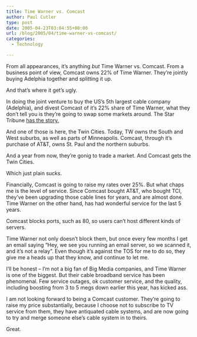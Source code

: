 ```yaml
---
title: Time Warner vs. Comcast
author: Paul Cutler
type: post
date: 2005-04-23T03:04:55+00:00
url: /blog/2005/04/time-warner-vs-comcast/
categories:
  - Technology

---
```

From all appearances, it&#8217;s anything _but_ Time Warner vs. Comcast. From a business point of view, Comcast owns 22% of Time Warner. They&#8217;re jointly buying Adelphia together and splitting it up.

And that&#8217;s where it get&#8217;s ugly.

In doing the joint venture to buy the US&#8217;s 5th largest cable company (Adelphia), and divest Comcast of it&#8217;s 22% share of Time Warner, what they don&#8217;t tell you is they&#8217;re going to swap some markets around. The Star Tribune [has the story.][1]

And one of those is here, the Twin Cities. Today, TW owns the South and West suburbs, as well as parts of Minneapolis. Comcast, through it&#8217;s purchase of AT&T, owns St. Paul and the northern suburbs.

And a year from now, they&#8217;re gonig to trade a market. And Comcast gets the Twin Cities.

Which just plain sucks.

Financially, Comcast is going to raise my rates over 25%. But what chaps me is the level of service. Since Comcast bought AT&T, who bought TCI, they&#8217;ve been upgrading those cable lines for years, and are almost done. Time Warner on the other hand, has had wonderful service for the last 5 years.

Comcast blocks ports, such as 80, so users can&#8217;t host different kinds of servers.

Time Warner not only doesn&#8217;t block them, but once every few months I get an email saying &#8220;Hey, we see you running an email server, so we scanned it, and it&#8217;s not a relay&#8221;. Even though it&#8217;s against the TOS for me to do so, they give me a heads up that they know, and continue to let me.

I&#8217;ll be honest &#8211; I&#8217;m not a big fan of Big Media companies, and Time Warner is one of the biggest. But their cable broadband service has been phenomenal. Few service outages, ok customer service, and the quality, including boosting from 3 to 5 megs down earlier this year, has kicked ass.

I am not looking forward to being a Comcast customer. They&#8217;re going to raise my price substantially, because I choose not to subscribe to TV service from them, they have antiquated cable systems, and are now going to try and merge someone else&#8217;s cable system in to theirs.

Great.

 [1]: http://www.startribune.com/stories/535/5362049.html